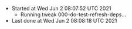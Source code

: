   - Started at Wed Jun  2 08:07:52 UTC 2021
    - Running tweak 000-do-test-refresh-deps...
  - Last done at Wed Jun  2 08:08:18 UTC 2021
